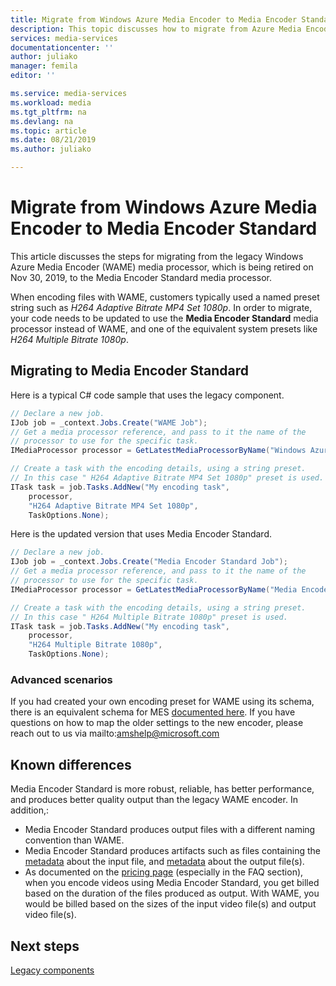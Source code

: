 ```yaml
---
title: Migrate from Windows Azure Media Encoder to Media Encoder Standard | Microsoft Docs
description: This topic discusses how to migrate from Azure Media Encoder to Media Encoder Standard.
services: media-services
documentationcenter: ''
author: juliako
manager: femila
editor: ''

ms.service: media-services
ms.workload: media
ms.tgt_pltfrm: na
ms.devlang: na
ms.topic: article
ms.date: 08/21/2019
ms.author: juliako

---
```

# Migrate from Windows Azure Media Encoder to Media Encoder Standard

This article discusses the steps for migrating from the legacy Windows Azure Media Encoder (WAME) media processor, which is being retired on Nov 30, 2019, to the Media Encoder Standard media processor.

When encoding files with WAME, customers typically used a named preset string such as *H264 Adaptive Bitrate MP4 Set 1080p*. In order to migrate, your code needs to be updated to use the **Media Encoder Standard** media processor instead of WAME, and one of the equivalent system presets like *H264 Multiple Bitrate 1080p*. 

## Migrating to Media Encoder Standard

Here is a typical C# code sample that uses the legacy component. 

```csharp
// Declare a new job. 
IJob job = _context.Jobs.Create("WAME Job"); 
// Get a media processor reference, and pass to it the name of the  
// processor to use for the specific task. 
IMediaProcessor processor = GetLatestMediaProcessorByName("Windows Azure Media Encoder"); 

// Create a task with the encoding details, using a string preset. 
// In this case " H264 Adaptive Bitrate MP4 Set 1080p" preset is used. 
ITask task = job.Tasks.AddNew("My encoding task", 
    processor, 
    "H264 Adaptive Bitrate MP4 Set 1080p", 
    TaskOptions.None); 
```

Here is the updated version that uses Media Encoder Standard.

```csharp
// Declare a new job. 
IJob job = _context.Jobs.Create("Media Encoder Standard Job"); 
// Get a media processor reference, and pass to it the name of the  
// processor to use for the specific task. 
IMediaProcessor processor = GetLatestMediaProcessorByName("Media Encoder Standard"); 

// Create a task with the encoding details, using a string preset. 
// In this case " H264 Multiple Bitrate 1080p" preset is used. 
ITask task = job.Tasks.AddNew("My encoding task", 
    processor, 
    "H264 Multiple Bitrate 1080p", 
    TaskOptions.None); 
```

### Advanced scenarios 

If you had created your own encoding preset for WAME using its schema, there is an equivalent schema for MES [documented here](media-services-mes-schema.md). If you have questions on how to map the older settings to the new encoder, please reach out to us via mailto:amshelp@microsoft.com  

## Known differences 

Media Encoder Standard is more robust, reliable, has better performance, and produces better quality output than the legacy WAME encoder. In addition,: 

* Media Encoder Standard produces output files with a different naming convention than WAME.
* Media Encoder Standard produces artifacts such as files containing the [metadata](media-services-input-metadata-schema.md) about the input file, and [metadata](media-services-output-metadata-schema.md) about the output file(s).
* As documented on the [pricing page](https://azure.microsoft.com/pricing/details/media-services/#encoding) (especially in the FAQ section), when you encode videos using Media Encoder Standard, you get billed based on the duration of the files produced as output. With WAME, you would be billed based on the sizes of the input video file(s) and output video file(s).

## Next steps

[Legacy components](legacy-components.md)